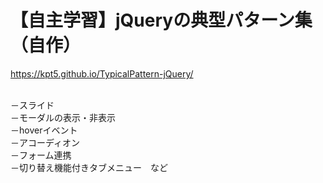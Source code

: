 # 【自主学習】jQueryの典型パターン集（自作）
https://kpt5.github.io/TypicalPattern-jQuery/

<br>－スライド
<br>－モーダルの表示・非表示
<br>－hoverイベント
<br>－アコーディオン
<br>－フォーム連携
<br>－切り替え機能付きタブメニュー　など
